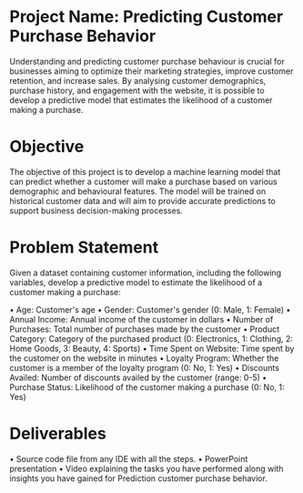 # Project Name: Predicting Customer Purchase Behavior

Understanding and predicting customer purchase behaviour is crucial for businesses aiming to
optimize their marketing strategies, improve customer retention, and increase sales. By
analysing customer demographics, purchase history, and engagement with the website, it is
possible to develop a predictive model that estimates the likelihood of a customer making a
purchase.

# Objective

The objective of this project is to develop a machine learning model that can predict whether a
customer will make a purchase based on various demographic and behavioural features. The
model will be trained on historical customer data and will aim to provide accurate predictions
to support business decision-making processes.

# Problem Statement

Given a dataset containing customer information, including the following variables, develop a
predictive model to estimate the likelihood of a customer making a purchase:

• Age: Customer's age
• Gender: Customer's gender (0: Male, 1: Female)
• Annual Income: Annual income of the customer in dollars
• Number of Purchases: Total number of purchases made by the customer
• Product Category: Category of the purchased product (0: Electronics, 1: Clothing, 2:
Home Goods, 3: Beauty, 4: Sports)
• Time Spent on Website: Time spent by the customer on the website in minutes
• Loyalty Program: Whether the customer is a member of the loyalty program (0: No, 1:
Yes)
• Discounts Availed: Number of discounts availed by the customer (range: 0-5)
• Purchase Status: Likelihood of the customer making a purchase (0: No, 1: Yes)

# Deliverables

• Source code file from any IDE with all the steps.
• PowerPoint presentation
• Video explaining the tasks you have performed along with insights you have gained for
Prediction customer purchase behavior.